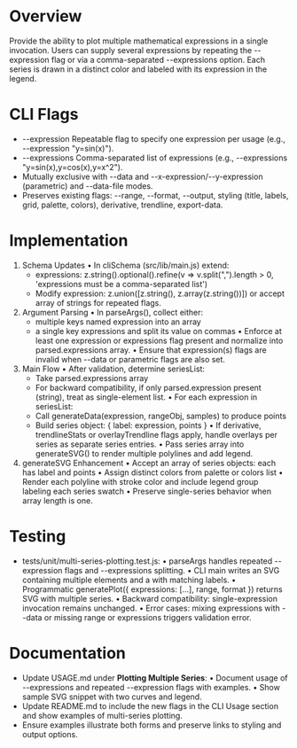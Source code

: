 # Overview
Provide the ability to plot multiple mathematical expressions in a single invocation. Users can supply several expressions by repeating the --expression flag or via a comma-separated --expressions option. Each series is drawn in a distinct color and labeled with its expression in the legend.

# CLI Flags
- --expression <expr>        Repeatable flag to specify one expression per usage (e.g., --expression "y=sin(x)").
- --expressions <list>       Comma-separated list of expressions (e.g., --expressions "y=sin(x),y=cos(x),y=x^2").
- Mutually exclusive with --data and --x-expression/--y-expression (parametric) and --data-file modes.
- Preserves existing flags: --range, --format, --output, styling (title, labels, grid, palette, colors), derivative, trendline, export-data.

# Implementation
1. Schema Updates
   • In cliSchema (src/lib/main.js) extend:
     - expressions: z.string().optional().refine(v => v.split(",").length > 0, 'expressions must be a comma-separated list')
     - Modify expression: z.union([z.string(), z.array(z.string())]) or accept array of strings for repeated flags.
2. Argument Parsing
   • In parseArgs(), collect either:
     - multiple keys named expression into an array
     - a single key expressions and split its value on commas
   • Enforce at least one expression or expressions flag present and normalize into parsed.expressions array.
   • Ensure that expression(s) flags are invalid when --data or parametric flags are also set.
3. Main Flow
   • After validation, determine seriesList:
     - Take parsed.expressions array
     - For backward compatibility, if only parsed.expression present (string), treat as single-element list.
   • For each expression in seriesList:
     - Call generateData(expression, rangeObj, samples) to produce points
     - Build series object: { label: expression, points }
   • If derivative, trendlineStats or overlayTrendline flags apply, handle overlays per series as separate series entries.
   • Pass series array into generateSVG() to render multiple polylines and add legend.
4. generateSVG Enhancement
   • Accept an array of series objects: each has label and points
   • Assign distinct colors from palette or colors list
   • Render each polyline with stroke color and include legend group labeling each series swatch
   • Preserve single-series behavior when array length is one.

# Testing
- tests/unit/multi-series-plotting.test.js:
  • parseArgs handles repeated --expression flags and --expressions splitting.
  • CLI main writes an SVG containing multiple <polyline> elements and a <g class="legend"> with matching labels.
  • Programmatic generatePlot({ expressions: [...], range, format }) returns SVG with multiple series.
  • Backward compatibility: single-expression invocation remains unchanged.
  • Error cases: mixing expressions with --data or missing range or expressions triggers validation error.

# Documentation
- Update USAGE.md under **Plotting Multiple Series**:
  • Document usage of --expressions and repeated --expression flags with examples.
  • Show sample SVG snippet with two curves and legend.
- Update README.md to include the new flags in the CLI Usage section and show examples of multi-series plotting.
- Ensure examples illustrate both forms and preserve links to styling and output options.